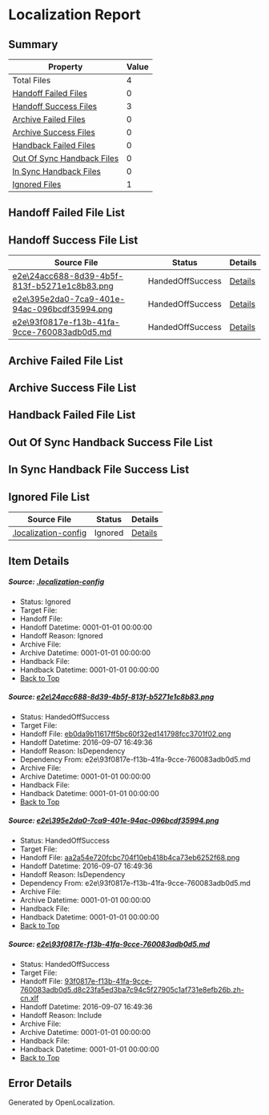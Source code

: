 # <a name='report-top'></a> Localization Report

## Summary
 Property | Value 
 -------- | ----- 
 Total Files | 4
[ Handoff Failed Files ](#handoff-failed-list)| 0
[ Handoff Success Files ](#handoff-success-list)| 3
[ Archive Failed Files ](#archive-failed-list)| 0
[ Archive Success Files ](#archive-success-list)| 0
[ Handback Failed Files ](#handback-failed-list)| 0
[ Out Of Sync Handback Files ](#outofsync-handback-success-list)| 0
[ In Sync Handback Files ](#insync-handback-success-list)| 0
[ Ignored Files ](#ignored-list)| 1

## <a name='handoff-failed-list'></a> Handoff Failed File List

## <a name='handoff-success-list'></a> Handoff Success File List
 Source File | Status | Details 
 ----------- | ------ | ------- 
 [e2e\24acc688-8d39-4b5f-813f-b5271e1c8b83.png](https://github.com/OpenLocalizationTestOrg/ol-test0/blob/b63290bc3a29591dd20491c35bda36d17e70e4f4/e2e/24acc688-8d39-4b5f-813f-b5271e1c8b83.png) | HandedOffSuccess | [Details](#eb0da9b11617ff5bc60f32ed141798fcc3701f021)
 [e2e\395e2da0-7ca9-401e-94ac-096bcdf35994.png](https://github.com/OpenLocalizationTestOrg/ol-test0/blob/b63290bc3a29591dd20491c35bda36d17e70e4f4/e2e/395e2da0-7ca9-401e-94ac-096bcdf35994.png) | HandedOffSuccess | [Details](#aa2a54e720fcbc704f10eb418b4ca73eb6252f682)
 [e2e\93f0817e-f13b-41fa-9cce-760083adb0d5.md](https://github.com/OpenLocalizationTestOrg/ol-test0/blob/b63290bc3a29591dd20491c35bda36d17e70e4f4/e2e/93f0817e-f13b-41fa-9cce-760083adb0d5.md) | HandedOffSuccess | [Details](#1066eab29027e895ac442851874162ae6f209eb43)

## <a name='archive-failed-list'></a> Archive Failed File List

## <a name='archive-success-list'></a> Archive Success File List

## <a name='handback-failed-list'></a> Handback Failed File List

## <a name='outofsync-handback-success-list'></a> Out Of Sync Handback Success File List

## <a name='insync-handback-success-list'></a> In Sync Handback File Success List

## <a name='ignored-list'></a> Ignored File List
 Source File | Status | Details 
 ----------- | ------ | ------- 
 [.localization-config](https://github.com/OpenLocalizationTestOrg/ol-test0/blob/b63290bc3a29591dd20491c35bda36d17e70e4f4/.localization-config) | Ignored | [Details](#3d4f252ac210baf56311d7e97dcc2db10974dbd20)

## Item Details
##### <a name='3d4f252ac210baf56311d7e97dcc2db10974dbd20'></a> Source: [.localization-config](https://github.com/OpenLocalizationTestOrg/ol-test0/blob/b63290bc3a29591dd20491c35bda36d17e70e4f4/.localization-config)
* Status: Ignored
* Target File: 
* Handoff File: 
* Handoff Datetime: 0001-01-01 00:00:00
* Handoff Reason: Ignored
* Archive File: 
* Archive Datetime: 0001-01-01 00:00:00
* Handback File: 
* Handback Datetime: 0001-01-01 00:00:00
* [Back to Top](#report-top)

##### <a name='eb0da9b11617ff5bc60f32ed141798fcc3701f021'></a> Source: [e2e\24acc688-8d39-4b5f-813f-b5271e1c8b83.png](https://github.com/OpenLocalizationTestOrg/ol-test0/blob/b63290bc3a29591dd20491c35bda36d17e70e4f4/e2e/24acc688-8d39-4b5f-813f-b5271e1c8b83.png)
* Status: HandedOffSuccess
* Target File: 
* Handoff File: [eb0da9b11617ff5bc60f32ed141798fcc3701f02.png](https://github.com/OpenLocalizationTestOrg/ol-test0-handoff/blob/456960e9dee5e3bf856ef00fd7cf07333a42c475/ol-handoff/OpenLocalizationTestOrg/ol-test0-zhcn/ci/ht/eb0da9b11617ff5bc60f32ed141798fcc3701f02.png)
* Handoff Datetime: 2016-09-07 16:49:36
* Handoff Reason: IsDependency
* Dependency From: e2e\93f0817e-f13b-41fa-9cce-760083adb0d5.md
* Archive File: 
* Archive Datetime: 0001-01-01 00:00:00
* Handback File: 
* Handback Datetime: 0001-01-01 00:00:00
* [Back to Top](#report-top)

##### <a name='aa2a54e720fcbc704f10eb418b4ca73eb6252f682'></a> Source: [e2e\395e2da0-7ca9-401e-94ac-096bcdf35994.png](https://github.com/OpenLocalizationTestOrg/ol-test0/blob/b63290bc3a29591dd20491c35bda36d17e70e4f4/e2e/395e2da0-7ca9-401e-94ac-096bcdf35994.png)
* Status: HandedOffSuccess
* Target File: 
* Handoff File: [aa2a54e720fcbc704f10eb418b4ca73eb6252f68.png](https://github.com/OpenLocalizationTestOrg/ol-test0-handoff/blob/456960e9dee5e3bf856ef00fd7cf07333a42c475/ol-handoff/OpenLocalizationTestOrg/ol-test0-zhcn/ci/ht/aa2a54e720fcbc704f10eb418b4ca73eb6252f68.png)
* Handoff Datetime: 2016-09-07 16:49:36
* Handoff Reason: IsDependency
* Dependency From: e2e\93f0817e-f13b-41fa-9cce-760083adb0d5.md
* Archive File: 
* Archive Datetime: 0001-01-01 00:00:00
* Handback File: 
* Handback Datetime: 0001-01-01 00:00:00
* [Back to Top](#report-top)

##### <a name='1066eab29027e895ac442851874162ae6f209eb43'></a> Source: [e2e\93f0817e-f13b-41fa-9cce-760083adb0d5.md](https://github.com/OpenLocalizationTestOrg/ol-test0/blob/b63290bc3a29591dd20491c35bda36d17e70e4f4/e2e/93f0817e-f13b-41fa-9cce-760083adb0d5.md)
* Status: HandedOffSuccess
* Target File: 
* Handoff File: [93f0817e-f13b-41fa-9cce-760083adb0d5.d8c23fa5ed3ba7c94c5f27905c1af731e8efb26b.zh-cn.xlf](https://github.com/OpenLocalizationTestOrg/ol-test0-handoff/blob/456960e9dee5e3bf856ef00fd7cf07333a42c475/ol-handoff/OpenLocalizationTestOrg/ol-test0-zhcn/ci/ht/93f0817e-f13b-41fa-9cce-760083adb0d5.d8c23fa5ed3ba7c94c5f27905c1af731e8efb26b.zh-cn.xlf)
* Handoff Datetime: 2016-09-07 16:49:36
* Handoff Reason: Include
* Archive File: 
* Archive Datetime: 0001-01-01 00:00:00
* Handback File: 
* Handback Datetime: 0001-01-01 00:00:00
* [Back to Top](#report-top)


## Error Details

Generated by OpenLocalization.
